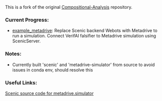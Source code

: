 This is a fork of the original [Compositional-Analysis](https://github.com/BerkeleyLearnVerify/compositional-analysis) repository.

### Current Progress:
- [example_metadrive](https://github.com/abhip02/compositional-analysis/tree/main/example_metadrive): Replace Scenic backend Webots with Metadrive to run a simulation. Connect VerifAI falsifier to Metadrive simulation using ScenicServer.

### Notes:
- Currently built 'scenic' and 'metadrive-simulator' from source to avoid issues in conda env, should resolve this

### Useful Links:
[Scenic source code for metadrive.simulator](https://docs.scenic-lang.org/en/latest/_modules/scenic/simulators/metadrive/simulator.html)
